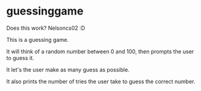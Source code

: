 guessinggame
============

Does this work? Nelsoncs02 :D

This is a guessing game.

It will think of a random number between 0 and 100,
then prompts the user to guess it.  

It let's the user make as many guess as possible.


It also prints the number of tries the user take to guess 
the correct number.
